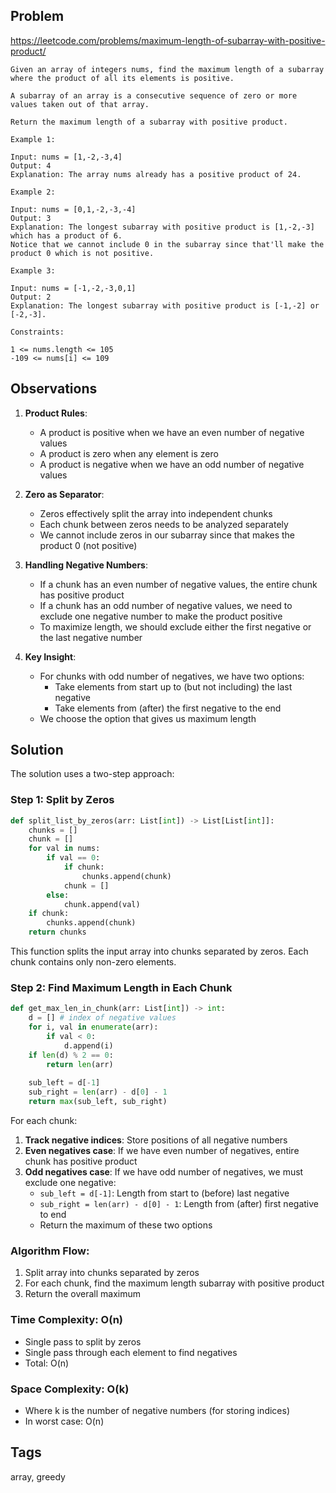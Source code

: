 ## Problem

https://leetcode.com/problems/maximum-length-of-subarray-with-positive-product/

```
Given an array of integers nums, find the maximum length of a subarray where the product of all its elements is positive.

A subarray of an array is a consecutive sequence of zero or more values taken out of that array.

Return the maximum length of a subarray with positive product.

Example 1:

Input: nums = [1,-2,-3,4]
Output: 4
Explanation: The array nums already has a positive product of 24.

Example 2:

Input: nums = [0,1,-2,-3,-4]
Output: 3
Explanation: The longest subarray with positive product is [1,-2,-3] which has a product of 6.
Notice that we cannot include 0 in the subarray since that'll make the product 0 which is not positive.

Example 3:

Input: nums = [-1,-2,-3,0,1]
Output: 2
Explanation: The longest subarray with positive product is [-1,-2] or [-2,-3].

Constraints:

1 <= nums.length <= 105
-109 <= nums[i] <= 109
```

## Observations

1. **Product Rules**: 
   - A product is positive when we have an even number of negative values
   - A product is zero when any element is zero
   - A product is negative when we have an odd number of negative values

2. **Zero as Separator**: 
   - Zeros effectively split the array into independent chunks
   - Each chunk between zeros needs to be analyzed separately
   - We cannot include zeros in our subarray since that makes the product 0 (not positive)

3. **Handling Negative Numbers**:
   - If a chunk has an even number of negative values, the entire chunk has positive product
   - If a chunk has an odd number of negative values, we need to exclude one negative number to make the product positive
   - To maximize length, we should exclude either the first negative or the last negative number

4. **Key Insight**: 
   - For chunks with odd number of negatives, we have two options:
     - Take elements from start up to (but not including) the last negative
     - Take elements from (after) the first negative to the end
   - We choose the option that gives us maximum length

## Solution

The solution uses a two-step approach:

### Step 1: Split by Zeros
```python
def split_list_by_zeros(arr: List[int]) -> List[List[int]]:
    chunks = []
    chunk = []
    for val in nums:
        if val == 0:
            if chunk:
                chunks.append(chunk)
            chunk = []
        else:
            chunk.append(val)
    if chunk:
        chunks.append(chunk)
    return chunks
```

This function splits the input array into chunks separated by zeros. Each chunk contains only non-zero elements.

### Step 2: Find Maximum Length in Each Chunk
```python
def get_max_len_in_chunk(arr: List[int]) -> int:
    d = [] # index of negative values
    for i, val in enumerate(arr):
        if val < 0:
            d.append(i)
    if len(d) % 2 == 0:
        return len(arr)
    
    sub_left = d[-1]
    sub_right = len(arr) - d[0] - 1
    return max(sub_left, sub_right)
```

For each chunk:
1. **Track negative indices**: Store positions of all negative numbers
2. **Even negatives case**: If we have even number of negatives, entire chunk has positive product
3. **Odd negatives case**: If we have odd number of negatives, we must exclude one negative:
   - `sub_left = d[-1]`: Length from start to (before) last negative
   - `sub_right = len(arr) - d[0] - 1`: Length from (after) first negative to end
   - Return the maximum of these two options

### Algorithm Flow:
1. Split array into chunks separated by zeros
2. For each chunk, find the maximum length subarray with positive product
3. Return the overall maximum

### Time Complexity: O(n)
- Single pass to split by zeros
- Single pass through each element to find negatives
- Total: O(n)

### Space Complexity: O(k)
- Where k is the number of negative numbers (for storing indices)
- In worst case: O(n)

## Tags

array, greedy